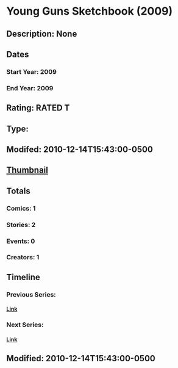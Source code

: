 # Young Guns Sketchbook (2009)
## Description: None
## Dates
### Start Year: 2009
### End Year: 2009
## Rating: RATED T
## Type: 
## Modifed: 2010-12-14T15:43:00-0500
## [Thumbnail](http://i.annihil.us/u/prod/marvel/i/mg/c/50/4bb589dc7b40b.jpg)
## Totals
### Comics: 1
### Stories: 2
### Events: 0
### Creators: 1
## Timeline
### Previous Series: 
#### [Link]()
### Next Series: 
#### [Link]()
## Modified: 2010-12-14T15:43:00-0500